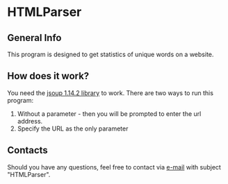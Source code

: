 # HTMLParser
## General Info
This program is designed to get statistics of unique words on a website.
## How does it work?
You need the [jsoup 1.14.2 library](https://jsoup.org/packages/jsoup-1.14.2.jar) to work.
There are two ways to run this program:
1. Without a parameter - then you will be prompted to enter the url address.
2. Specify the URL as the only parameter
## Contacts
Should you have any questions, feel free to contact via [e-mail](mailto:89171187722@mail.ru) with subject "HTMLParser".
